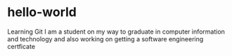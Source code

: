 # hello-world
Learning Git
I am a student on my way to graduate in computer information and technology and also working on getting a software engineering certficate
